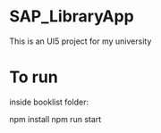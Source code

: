 # SAP_LibraryApp
This is an UI5 project for my university

# To run
inside booklist folder:

npm install
npm run start
